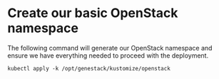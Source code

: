# Create our basic OpenStack namespace

The following command will generate our OpenStack namespace and ensure we have everything needed to proceed with the deployment.

``` shell
kubectl apply -k /opt/genestack/kustomize/openstack
```
